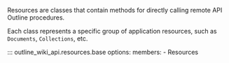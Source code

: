 
Resources are classes that contain methods for directly calling remote API Outline procedures.

Each class represents a specific group of application resources, such as `Documents`, `Collections`, etc.

::: outline_wiki_api.resources.base
    options:
      members:
        - Resources
